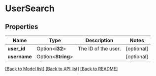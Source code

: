 # UserSearch

## Properties

Name | Type | Description | Notes
------------ | ------------- | ------------- | -------------
**user_id** | Option<**i32**> | The ID of the user. | [optional]
**username** | Option<**String**> |  | [optional]

[[Back to Model list]](../README.md#documentation-for-models) [[Back to API list]](../README.md#documentation-for-api-endpoints) [[Back to README]](../README.md)


